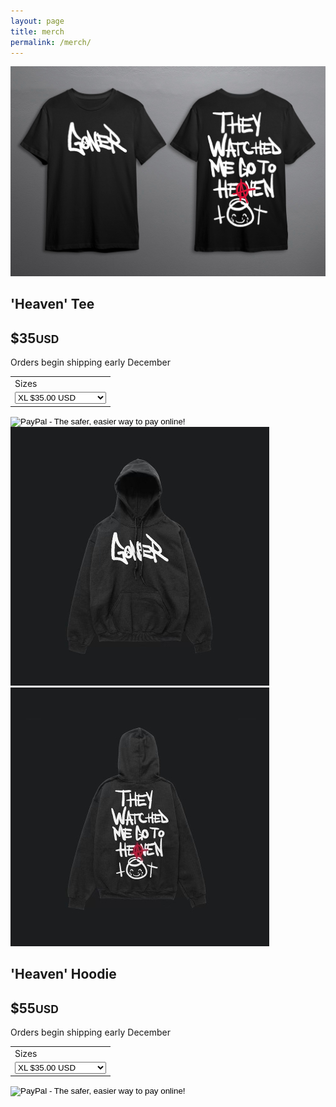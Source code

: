 ```yaml
---
layout: page
title: merch
permalink: /merch/
---
```


![merch1](/img/merch1.jpg)

<div id="container-product1" class="bg-white p20">
  <h2>'Heaven' Tee</h2>
  <h2>$35<small>USD</small></h2>
  <p>Orders begin shipping early December</p>
<form target="paypal" action="https://www.paypal.com/cgi-bin/webscr" method="post" >
  <input type="hidden" name="cmd" value="_cart">
  <input type="hidden" name="business" value="ev6nmiller@gmail.com">
  <input type="hidden" name="lc" value="US">
  <input type="hidden" name="item_name" value="GONER Tee">
  <input type="hidden" name="button_subtype" value="products">
  <input type="hidden" name="no_note" value="0">
  <input type="hidden" name="currency_code" value="USD">
  <input type="hidden" name="shipping" value="10.00">
  <input type="hidden" name="add" value="1">
  <input type="hidden" name="bn" value="PP-ShopCartBF:btn_cart_LG.gif:NonHostedGuest">
  <table>
  <tr><td><input type="hidden" name="on0" value="Sizes">Sizes</td></tr><tr><td><select name="os0">
    <option value="XL">XL $35.00 USD</option>
    <option value="Large">Large $35.00 USD</option>
    <option value="Small">Small $35.00 USD</option>
    <option value="Medium">Medium $35.00 USD</option>
  </select> </td></tr>
  </table>
  <input type="hidden" name="option_select0" value="XL">
  <input type="hidden" name="option_amount0" value="35.00">
  <input type="hidden" name="option_select1" value="Large">
  <input type="hidden" name="option_amount1" value="35.00">
  <input type="hidden" name="option_select2" value="Small">
  <input type="hidden" name="option_amount2" value="35.00">
  <input type="hidden" name="option_select3" value="Medium">
  <input type="hidden" name="option_amount3" value="35.00">
  <input type="hidden" name="option_index" value="0">
  <input type="image" src="https://www.paypalobjects.com/en_US/i/btn/btn_cart_LG.gif" border="0" name="submit" alt="PayPal - The safer, easier way to pay online!">
  <img alt="" border="0" src="https://www.paypalobjects.com/en_US/i/scr/pixel.gif" width="1" height="1">
  </form>
</div>

<div class="flex w100">
  <img class="col-md-6 fix-height" src="/img/merch2-1.jpg">
  <img class="col-md-6 fix-height" src="/img/merch2-2.jpg">
</div>

<div id="container-product2" class="bg-white p20">
  <h2>'Heaven' Hoodie</h2>
  <h2>$55<small>USD</small></h2>
  <p>Orders begin shipping early December</p>
  <form target="paypal" action="https://www.paypal.com/cgi-bin/webscr" method="post" >
    <input type="hidden" name="cmd" value="_cart">
    <input type="hidden" name="business" value="ev6nmiller@gmail.com">
    <input type="hidden" name="lc" value="US">
    <input type="hidden" name="item_name" value="GONER Tee">
    <input type="hidden" name="button_subtype" value="products">
    <input type="hidden" name="no_note" value="0">
    <input type="hidden" name="currency_code" value="USD">
    <input type="hidden" name="shipping" value="10.00">
    <input type="hidden" name="add" value="1">
    <input type="hidden" name="bn" value="PP-ShopCartBF:btn_cart_LG.gif:NonHostedGuest">
    <table>
    <tr><td><input type="hidden" name="on0" value="Sizes">Sizes</td></tr><tr><td><select name="os0">
      <option value="XL">XL $35.00 USD</option>
      <option value="Large">Large $35.00 USD</option>
      <option value="Small">Small $35.00 USD</option>
      <option value="Medium">Medium $35.00 USD</option>
    </select> </td></tr>
    </table>
    <input type="hidden" name="option_select0" value="XL">
    <input type="hidden" name="option_amount0" value="35.00">
    <input type="hidden" name="option_select1" value="Large">
    <input type="hidden" name="option_amount1" value="35.00">
    <input type="hidden" name="option_select2" value="Small">
    <input type="hidden" name="option_amount2" value="35.00">
    <input type="hidden" name="option_select3" value="Medium">
    <input type="hidden" name="option_amount3" value="35.00">
    <input type="hidden" name="option_index" value="0">
    <input type="image" src="https://www.paypalobjects.com/en_US/i/btn/btn_cart_LG.gif" border="0" name="submit" alt="PayPal - The safer, easier way to pay online!">
    <img alt="" border="0" src="https://www.paypalobjects.com/en_US/i/scr/pixel.gif" width="1" height="1">
  </form>
</div>